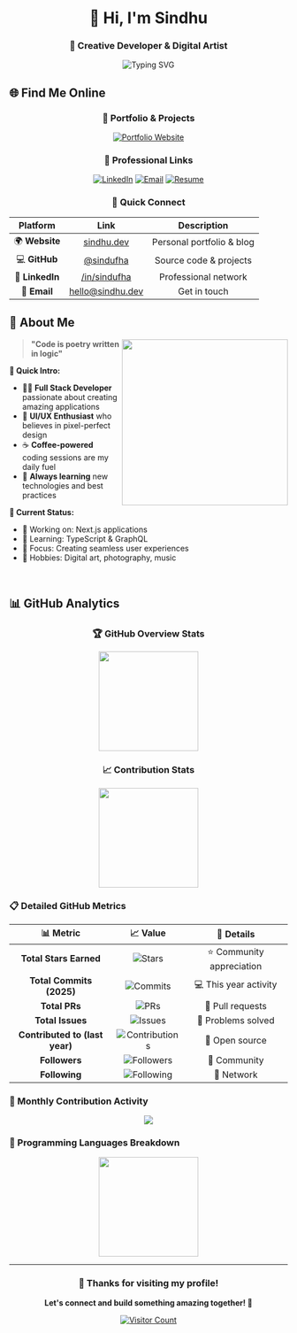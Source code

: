 <div align="center">

# 👋 Hi, I'm Sindhu
### 🎨 Creative Developer & Digital Artist

<img src="https://readme-typing-svg.herokuapp.com?font=Comfortaa&weight=700&size=25&duration=4000&pause=1000&color=6366F1&center=true&vCenter=true&multiline=true&width=700&height=70&lines=Welcome+to+my+creative+space;Where+code+meets+art;Building+beautiful+experiences" alt="Typing SVG" />

</div>

## 🌐 Find Me Online

<div align="center">

### 🚀 Portfolio & Projects
[![Portfolio Website](https://img.shields.io/badge/🌟_Portfolio-Visit_My_Website-6366F1?style=for-the-badge&logo=vercel&logoColor=white)](https://sindufha.web.app)

### 💼 Professional Links
[![LinkedIn](https://img.shields.io/badge/LinkedIn-Connect_With_Me-0077B5?style=for-the-badge&logo=linkedin&logoColor=white)](https://linkedin.com/in/sindufha)
[![Email](https://img.shields.io/badge/Email-Contact_Me-D14836?style=for-the-badge&logo=gmail&logoColor=white)](mailto:sindufha111@gmail.com)
[![Resume](https://img.shields.io/badge/📄_Resume-Download_PDF-4CAF50?style=for-the-badge&logo=adobe-acrobat-reader&logoColor=white)](https://yourresume.pdf)

### 🔗 Quick Connect
| Platform | Link | Description |
|:--------:|:----:|:-----------:|
| 🌍 **Website** | [sindhu.dev](https://sindufha.web.app) | Personal portfolio & blog |
| 💻 **GitHub** | [@sindufha](https://github.com/sindufha) | Source code & projects |
| 🎯 **LinkedIn** | [/in/sindufha](https://linkedin.com/in/sindufha) | Professional network |
| 📧 **Email** | [hello@sindhu.dev](mailto:sindufha111@gmail.com) | Get in touch |

</div>

## 🌈 About Me

<img align="right" width="300" src="https://cdn.dribbble.com/users/1162077/screenshots/3848914/programmer.gif"/>

> **"Code is poetry written in logic"**

**🚀 Quick Intro:**
- 👨‍💻 **Full Stack Developer** passionate about creating amazing applications
- 🎨 **UI/UX Enthusiast** who believes in pixel-perfect design
- ☕ **Coffee-powered** coding sessions are my daily fuel
- 🌟 **Always learning** new technologies and best practices

**📍 Current Status:**
- 🎯 Working on: Next.js applications
- 🌱 Learning: TypeScript & GraphQL  
- 💝 Focus: Creating seamless user experiences
- 🎨 Hobbies: Digital art, photography, music

<br clear="right"/>

## 📊 GitHub Analytics

<div align="center">

### 🏆 GitHub Overview Stats
<img height="180em" src="https://github-readme-stats-sigma-five.vercel.app/api?username=sindufha&show_icons=true&theme=gradient&include_all_commits=true&count_private=true&custom_title=GitHub%20Overview&hide_border=true&bg_color=30,e96443,904e95&title_color=fff&text_color=fff&icon_color=fff"/>

### 📈 Contribution Stats  
<img height="180em" src="https://github-readme-streak-stats.herokuapp.com/?user=sindufha&theme=gradient&hide_border=true&background=30,904e95,e96443&stroke=fff&ring=fff&fire=fff&currStreakLabel=fff&sideLabels=fff&currStreakNum=fff&sideNums=fff&border=fff"/>

</div>

### 📋 Detailed GitHub Metrics

<div align="center">

| 📊 **Metric** | 📈 **Value** | 🎯 **Details** |
|:---:|:---:|:---:|
| **Total Stars Earned** | ![Stars](https://img.shields.io/github/stars/sindufha?style=flat-square&color=yellow) | ⭐ Community appreciation |
| **Total Commits (2025)** | ![Commits](https://img.shields.io/badge/dynamic/json?style=flat-square&color=blue&label=commits&query=%24.total_commits&url=https%3A%2F%2Fapi.github.com%2Fusers%2Fsindufha) | 💻 This year activity |
| **Total PRs** | ![PRs](https://img.shields.io/badge/PRs-0-green?style=flat-square) | 🔄 Pull requests |
| **Total Issues** | ![Issues](https://img.shields.io/badge/Issues-0-red?style=flat-square) | 🐛 Problems solved |
| **Contributed to (last year)** | ![Contributions](https://img.shields.io/badge/Repos-0-purple?style=flat-square) | 🤝 Open source |
| **Followers** | ![Followers](https://img.shields.io/github/followers/sindufha?style=flat-square&color=orange) | 👥 Community |
| **Following** | ![Following](https://img.shields.io/badge/Following-1-lightgrey?style=flat-square) | 🔗 Network |

</div>

### 📅 Monthly Contribution Activity

<div align="center">
<img src="https://github-readme-activity-graph.vercel.app/graph?username=sindufha&theme=react-dark&bg_color=30,e96443,904e95&color=fff&line=fff&point=fff&area=true&area_color=fff&hide_border=true&custom_title=Monthly%20Contribution%20Activity"/>
</div>

### 🎯 Programming Languages Breakdown

<div align="center">
<img height="180em" src="https://github-readme-stats.vercel.app/api/top-langs/?username=sindufha&layout=compact&theme=gradient&hide_border=true&bg_color=30,904e95,e96443&title_color=fff&text_color=fff&langs_count=8&custom_title=Most%20Used%20Languages"/>
</div>

---

<div align="center">

### 💝 Thanks for visiting my profile!
**Let's connect and build something amazing together! 🚀**

[![Visitor Count](https://visitcount.itsvg.in/api?id=sindufha&icon=0&color=0)](https://visitcount.itsvg.in)

</div>
